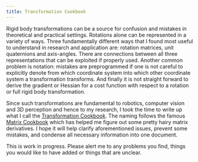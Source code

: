 ```yaml
---
title: Transformation Cookbook
---
```


Rigid body transformations can be a source for confusion and mistakes
in theoretical and practical settings. 
Rotations alone can be represented in a variety of ways. Three
fundamentally different ways that I found most useful to understand in
research and application are: rotation matrices, unit quaternions and
axis-angles. There are connections between all three representations
that can be exploited if properly used.
Another common problem is notation: mistakes are preprogrammed if one
is not careful to explicitly denote from which coordinate system into
which other coordinate system a transformation transforms.
And finally it is not straight forward to derive the gradient or
Hessian for a cost function with respect to a rotation or full rigid
body transformation.

Since such transformations are fundamental to
robotics, computer vision and 3D perception and hence to my research, I
took the time to write up what I call the 
[Transformation
Cookbook](/download/straubTransformationCookbook.pdf). The naming
follows the famous [Matrix
Cookbook](https://www.math.uwaterloo.ca/~hwolkowi/matrixcookbook.pdf)
which has helped me figure out some pretty hairy matrix derivatives.
I hope it will help clarify aforementioned issues,
prevent some mistakes, and condense all necessary information into one
document.

This is work in progress. Please alert me to any problems you find,
things you would like to have added or things that are unclear.
